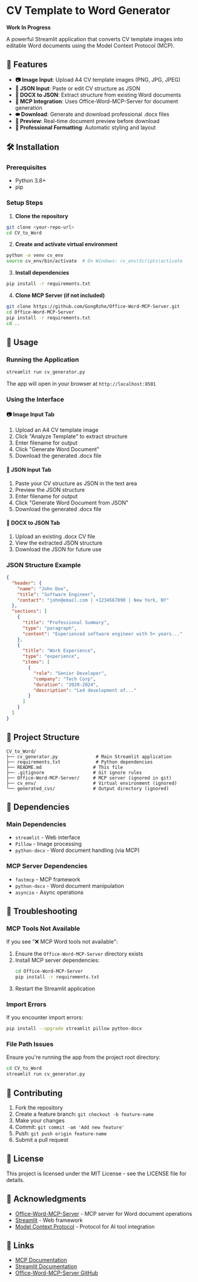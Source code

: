 # CV Template to Word Generator

**Work In Progress**

A powerful Streamlit application that converts CV template images into editable Word documents using the Model Context Protocol (MCP).

## 🚀 Features

- **📷 Image Input**: Upload A4 CV template images (PNG, JPG, JPEG)
- **📝 JSON Input**: Paste or edit CV structure as JSON
- **📄 DOCX to JSON**: Extract structure from existing Word documents
- **🔧 MCP Integration**: Uses Office-Word-MCP-Server for document generation
- **⬬ Download**: Generate and download professional .docx files
- **👀 Preview**: Real-time document preview before download
- **🎨 Professional Formatting**: Automatic styling and layout

## 🛠️ Installation

### Prerequisites
- Python 3.8+
- pip

### Setup Steps

1. **Clone the repository**
```bash
git clone <your-repo-url>
cd CV_to_Word
```

2. **Create and activate virtual environment**
```bash
python -m venv cv_env
source cv_env/bin/activate  # On Windows: cv_env\Scripts\activate
```

3. **Install dependencies**
```bash
pip install -r requirements.txt
```

4. **Clone MCP Server (if not included)**
```bash
git clone https://github.com/GongRzhe/Office-Word-MCP-Server.git
cd Office-Word-MCP-Server
pip install -r requirements.txt
cd ..
```

## 🎯 Usage

### Running the Application
```bash
streamlit run cv_generator.py
```

The app will open in your browser at `http://localhost:8501`

### Using the Interface

#### 📷 Image Input Tab
1. Upload an A4 CV template image
2. Click "Analyze Template" to extract structure
3. Enter filename for output
4. Click "Generate Word Document"
5. Download the generated .docx file

#### 📝 JSON Input Tab
1. Paste your CV structure as JSON in the text area
2. Preview the JSON structure
3. Enter filename for output
4. Click "Generate Word Document from JSON"
5. Download the generated .docx file

#### 📄 DOCX to JSON Tab
1. Upload an existing .docx CV file
2. View the extracted JSON structure
3. Download the JSON for future use

### JSON Structure Example
```json
{
  "header": {
    "name": "John Doe",
    "title": "Software Engineer",
    "contact": "john@email.com | +1234567890 | New York, NY"
  },
  "sections": [
    {
      "title": "Professional Summary",
      "type": "paragraph",
      "content": "Experienced software engineer with 5+ years..."
    },
    {
      "title": "Work Experience",
      "type": "experience",
      "items": [
        {
          "role": "Senior Developer",
          "company": "Tech Corp",
          "duration": "2020-2024",
          "description": "Led development of..."
        }
      ]
    }
  ]
}
```

## 📁 Project Structure

```
CV_to_Word/
├── cv_generator.py              # Main Streamlit application
├── requirements.txt             # Python dependencies
├── README.md                   # This file
├── .gitignore                  # Git ignore rules
├── Office-Word-MCP-Server/     # MCP server (ignored in git)
├── cv_env/                     # Virtual environment (ignored)
└── generated_cvs/              # Output directory (ignored)
```

## 🔧 Dependencies

### Main Dependencies
- `streamlit` - Web interface
- `Pillow` - Image processing
- `python-docx` - Word document handling (via MCP)

### MCP Server Dependencies
- `fastmcp` - MCP framework
- `python-docx` - Word document manipulation
- `asyncio` - Async operations

## 🚨 Troubleshooting

### MCP Tools Not Available
If you see "❌ MCP Word tools not available":

1. Ensure the `Office-Word-MCP-Server` directory exists
2. Install MCP server dependencies:
   ```bash
   cd Office-Word-MCP-Server
   pip install -r requirements.txt
   ```
3. Restart the Streamlit application

### Import Errors
If you encounter import errors:
```bash
pip install --upgrade streamlit pillow python-docx
```

### File Path Issues
Ensure you're running the app from the project root directory:
```bash
cd CV_to_Word
streamlit run cv_generator.py
```

## 🤝 Contributing

1. Fork the repository
2. Create a feature branch: `git checkout -b feature-name`
3. Make your changes
4. Commit: `git commit -am 'Add new feature'`
5. Push: `git push origin feature-name`
6. Submit a pull request

## 📝 License

This project is licensed under the MIT License - see the LICENSE file for details.

## 🙏 Acknowledgments

- [Office-Word-MCP-Server](https://github.com/GongRzhe/Office-Word-MCP-Server) - MCP server for Word document operations
- [Streamlit](https://streamlit.io/) - Web framework
- [Model Context Protocol](https://modelcontextprotocol.io/) - Protocol for AI tool integration

## 🔗 Links

- [MCP Documentation](https://modelcontextprotocol.io/docs)
- [Streamlit Documentation](https://docs.streamlit.io/)
- [Office-Word-MCP-Server GitHub](https://github.com/GongRzhe/Office-Word-MCP-Server)
